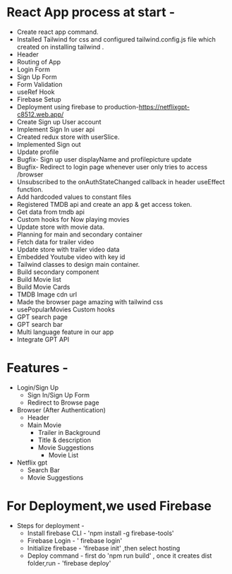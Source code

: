 # React App process at start -
- Create react app command.
- Installed Tailwind for css and configured tailwind.config.js file which created on installing tailwind .
- Header
- Routing of App
- Login Form
- Sign Up Form
- Form Validation
- useRef Hook
- Firebase Setup
- Deployment using firebase to production-https://netflixgpt-c8512.web.app/
- Create Sign up User account
- Implement Sign In user api
- Created redux store with userSlice.
- Implemented Sign out
- Update profile
- Bugfix- Sign up user displayName and profilepicture update
- Bugfix- Redirect to login page whenever user only tries to access /browser
- Unsubscribed to the onAuthStateChanged callback in header useEffect function.
- Add hardcoded values to constant files
- Registered TMDB api and create an app & get access token.
- Get data from tmdb api 
- Custom hooks for Now playing movies
- Update store with movie data.
- Planning for main and secondary container
- Fetch data for trailer video
- Update store with trailer video data
- Embedded Youtube video with key id
- Tailwind classes to design main container.
- Build secondary component
- Build Movie list
- Build Movie Cards
- TMDB Image cdn url
- Made the browser page amazing with tailwind css
- usePopularMovies Custom hooks
- GPT search page
- GPT search bar
- Multi language feature in our app
- Integrate GPT API




# Features -
- Login/Sign Up
  - Sign In/Sign Up Form
  - Redirect to Browse page
- Browser (After Authentication)
   -  Header
   - Main Movie
     - Trailer in Background
     - Title  & description
     - Movie Suggestions 
       - Movie List 
- Netflix gpt
  - Search Bar
  - Movie Suggestions

# For Deployment,we used Firebase
- Steps for deployment - 
  - Install firebase CLI - 'npm install -g firebase-tools'
  - Firebase Login - ' firebase login'
  - Initialize firebase - 'firebase init' ,then select hosting
  - Deploy command - first do 'npm run build' , once it creates dist folder,run - 'firebase deploy'